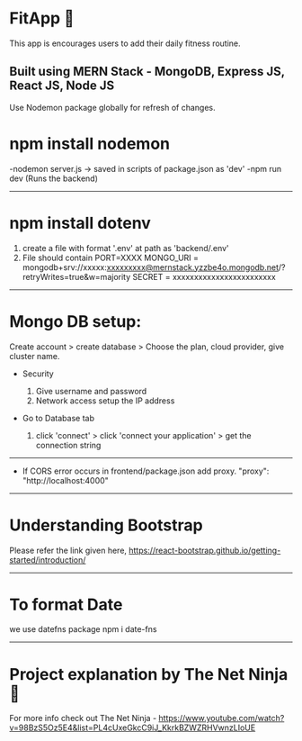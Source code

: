 # FitApp 💪
This app is encourages users to add their daily fitness routine.

Built using MERN Stack - MongoDB, Express JS, React JS, Node JS
-------------------------------------------------------------------------------------------------------------------------------

Use Nodemon package globally for refresh of changes.
# npm install nodemon
-nodemon server.js -> saved in scripts of package.json as 'dev'
-npm run dev (Runs the backend)

--------------------------------------------------------------------------------------------------------------------------------

# npm install dotenv
1. create a file with format '.env' at path as 'backend/.env'
2. File should contain
    PORT=XXXX
    MONGO_URI = mongodb+srv://xxxxx:xxxxxxxxx@mernstack.yzzbe4o.mongodb.net/?retryWrites=true&w=majority
    SECRET = xxxxxxxxxxxxxxxxxxxxxxxx

-------------------------------------------------------------------------------------------------------------------------------

# Mongo DB setup:
Create account > create database > Choose the plan, cloud provider, give cluster name.

* Security 
    1. Give username and password
    2. Network access setup the IP address

* Go to Database tab
    1. click 'connect' > click 'connect your application' > get the connection string

-------------------------------------------------------------------------------------------------------------------------------

* If CORS error occurs in frontend/package.json add proxy.
    "proxy": "http://localhost:4000"

-------------------------------------------------------------------------------------------------------------------------------

# Understanding Bootstrap
Please refer the link given here,
https://react-bootstrap.github.io/getting-started/introduction/

-------------------------------------------------------------------------------------------------------------------------------

# To format Date
we use datefns package 
npm i date-fns

-------------------------------------------------------------------------------------------------------------------------------

# Project explanation by The Net Ninja 🥷
For more info check out The Net Ninja - https://www.youtube.com/watch?v=98BzS5Oz5E4&list=PL4cUxeGkcC9iJ_KkrkBZWZRHVwnzLIoUE
